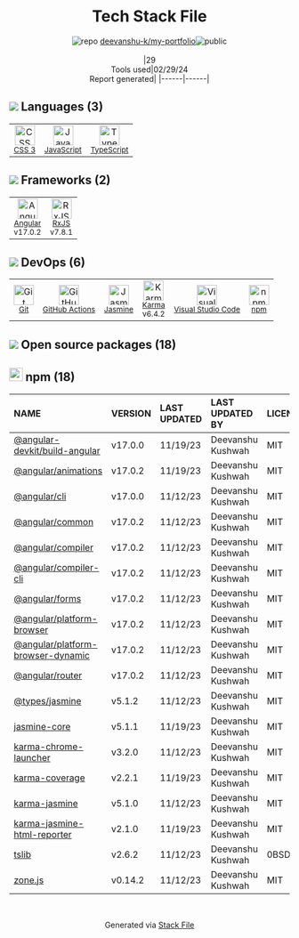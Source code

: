 <!--
&lt;--- Readme.md Snippet without images Start ---&gt;
## Tech Stack
deevanshu-k/my-portfolio is built on the following main stack:

- [JavaScript](https://developer.mozilla.org/en-US/docs/Web/JavaScript) – Languages
- [TypeScript](http://www.typescriptlang.org) – Languages
- [Angular](https://angular.io) – Javascript MVC Frameworks
- [RxJS](http://reactivex.io/rxjs/) – Concurrency Frameworks
- [GitHub Actions](https://github.com/features/actions) – Continuous Integration
- [Jasmine](http://jasmine.github.io/) – Javascript Testing Framework
- [Karma](http://karma-runner.github.io/) – Browser Testing
- [Visual Studio Code](https://code.visualstudio.com/) – Text Editor

Full tech stack [here](/techstack.md)

&lt;--- Readme.md Snippet without images End ---&gt;

&lt;--- Readme.md Snippet with images Start ---&gt;
## Tech Stack
deevanshu-k/my-portfolio is built on the following main stack:

- <img width='25' height='25' src='https://img.stackshare.io/service/1209/javascript.jpeg' alt='JavaScript'/> [JavaScript](https://developer.mozilla.org/en-US/docs/Web/JavaScript) – Languages
- <img width='25' height='25' src='https://img.stackshare.io/service/1612/bynNY5dJ.jpg' alt='TypeScript'/> [TypeScript](http://www.typescriptlang.org) – Languages
- <img width='25' height='25' src='https://img.stackshare.io/service/3745/cb8U-gL6_400x400.jpg' alt='Angular'/> [Angular](https://angular.io) – Javascript MVC Frameworks
- <img width='25' height='25' src='https://img.stackshare.io/service/1796/984368.png' alt='RxJS'/> [RxJS](http://reactivex.io/rxjs/) – Concurrency Frameworks
- <img width='25' height='25' src='https://img.stackshare.io/service/11563/actions.png' alt='GitHub Actions'/> [GitHub Actions](https://github.com/features/actions) – Continuous Integration
- <img width='25' height='25' src='https://img.stackshare.io/service/831/7c0b595409af531b9cdeb07f8c513e8b.png' alt='Jasmine'/> [Jasmine](http://jasmine.github.io/) – Javascript Testing Framework
- <img width='25' height='25' src='https://img.stackshare.io/service/1420/TidYGd6a.png' alt='Karma'/> [Karma](http://karma-runner.github.io/) – Browser Testing
- <img width='25' height='25' src='https://img.stackshare.io/service/4202/Visual_Studio_Code_logo.png' alt='Visual Studio Code'/> [Visual Studio Code](https://code.visualstudio.com/) – Text Editor

Full tech stack [here](/techstack.md)

&lt;--- Readme.md Snippet with images End ---&gt;
-->
<div align="center">

# Tech Stack File
![](https://img.stackshare.io/repo.svg "repo") [deevanshu-k/my-portfolio](https://github.com/deevanshu-k/my-portfolio)![](https://img.stackshare.io/public_badge.svg "public")
<br/><br/>
|29<br/>Tools used|02/29/24 <br/>Report generated|
|------|------|
</div>

## <img src='https://img.stackshare.io/languages.svg'/> Languages (3)
<table><tr>
  <td align='center'>
  <img width='36' height='36' src='https://img.stackshare.io/service/6727/css.png' alt='CSS 3'>
  <br>
  <sub><a href="https://developer.mozilla.org/en-US/docs/Web/CSS/CSS3">CSS 3</a></sub>
  <br>
  <sub></sub>
</td>

<td align='center'>
  <img width='36' height='36' src='https://img.stackshare.io/service/1209/javascript.jpeg' alt='JavaScript'>
  <br>
  <sub><a href="https://developer.mozilla.org/en-US/docs/Web/JavaScript">JavaScript</a></sub>
  <br>
  <sub></sub>
</td>

<td align='center'>
  <img width='36' height='36' src='https://img.stackshare.io/service/1612/bynNY5dJ.jpg' alt='TypeScript'>
  <br>
  <sub><a href="http://www.typescriptlang.org">TypeScript</a></sub>
  <br>
  <sub></sub>
</td>

</tr>
</table>

## <img src='https://img.stackshare.io/frameworks.svg'/> Frameworks (2)
<table><tr>
  <td align='center'>
  <img width='36' height='36' src='https://img.stackshare.io/service/3745/cb8U-gL6_400x400.jpg' alt='Angular'>
  <br>
  <sub><a href="https://angular.io">Angular</a></sub>
  <br>
  <sub>v17.0.2</sub>
</td>

<td align='center'>
  <img width='36' height='36' src='https://img.stackshare.io/service/1796/984368.png' alt='RxJS'>
  <br>
  <sub><a href="http://reactivex.io/rxjs/">RxJS</a></sub>
  <br>
  <sub>v7.8.1</sub>
</td>

</tr>
</table>

## <img src='https://img.stackshare.io/devops.svg'/> DevOps (6)
<table><tr>
  <td align='center'>
  <img width='36' height='36' src='https://img.stackshare.io/service/1046/git.png' alt='Git'>
  <br>
  <sub><a href="http://git-scm.com/">Git</a></sub>
  <br>
  <sub></sub>
</td>

<td align='center'>
  <img width='36' height='36' src='https://img.stackshare.io/service/11563/actions.png' alt='GitHub Actions'>
  <br>
  <sub><a href="https://github.com/features/actions">GitHub Actions</a></sub>
  <br>
  <sub></sub>
</td>

<td align='center'>
  <img width='36' height='36' src='https://img.stackshare.io/service/831/7c0b595409af531b9cdeb07f8c513e8b.png' alt='Jasmine'>
  <br>
  <sub><a href="http://jasmine.github.io/">Jasmine</a></sub>
  <br>
  <sub></sub>
</td>

<td align='center'>
  <img width='36' height='36' src='https://img.stackshare.io/service/1420/TidYGd6a.png' alt='Karma'>
  <br>
  <sub><a href="http://karma-runner.github.io/">Karma</a></sub>
  <br>
  <sub>v6.4.2</sub>
</td>

<td align='center'>
  <img width='36' height='36' src='https://img.stackshare.io/service/4202/Visual_Studio_Code_logo.png' alt='Visual Studio Code'>
  <br>
  <sub><a href="https://code.visualstudio.com/">Visual Studio Code</a></sub>
  <br>
  <sub></sub>
</td>

<td align='center'>
  <img width='36' height='36' src='https://img.stackshare.io/service/1120/lejvzrnlpb308aftn31u.png' alt='npm'>
  <br>
  <sub><a href="https://www.npmjs.com/">npm</a></sub>
  <br>
  <sub></sub>
</td>

</tr>
</table>


## <img src='https://img.stackshare.io/group.svg' /> Open source packages (18)</h2>

## <img width='24' height='24' src='https://img.stackshare.io/service/1120/lejvzrnlpb308aftn31u.png'/> npm (18)

|NAME|VERSION|LAST UPDATED|LAST UPDATED BY|LICENSE|VULNERABILITIES|
|:------|:------|:------|:------|:------|:------|
|[@angular-devkit/build-angular](https://www.npmjs.com/@angular-devkit/build-angular)|v17.0.0|11/19/23|Deevanshu Kushwah |MIT|N/A|
|[@angular/animations](https://www.npmjs.com/@angular/animations)|v17.0.2|11/19/23|Deevanshu Kushwah |MIT|N/A|
|[@angular/cli](https://www.npmjs.com/@angular/cli)|v17.0.0|11/12/23|Deevanshu Kushwah |MIT|N/A|
|[@angular/common](https://www.npmjs.com/@angular/common)|v17.0.2|11/12/23|Deevanshu Kushwah |MIT|N/A|
|[@angular/compiler](https://www.npmjs.com/@angular/compiler)|v17.0.2|11/12/23|Deevanshu Kushwah |MIT|N/A|
|[@angular/compiler-cli](https://www.npmjs.com/@angular/compiler-cli)|v17.0.2|11/12/23|Deevanshu Kushwah |MIT|N/A|
|[@angular/forms](https://www.npmjs.com/@angular/forms)|v17.0.2|11/12/23|Deevanshu Kushwah |MIT|N/A|
|[@angular/platform-browser](https://www.npmjs.com/@angular/platform-browser)|v17.0.2|11/12/23|Deevanshu Kushwah |MIT|N/A|
|[@angular/platform-browser-dynamic](https://www.npmjs.com/@angular/platform-browser-dynamic)|v17.0.2|11/12/23|Deevanshu Kushwah |MIT|N/A|
|[@angular/router](https://www.npmjs.com/@angular/router)|v17.0.2|11/12/23|Deevanshu Kushwah |MIT|N/A|
|[@types/jasmine](https://www.npmjs.com/@types/jasmine)|v5.1.2|11/12/23|Deevanshu Kushwah |MIT|N/A|
|[jasmine-core](https://www.npmjs.com/jasmine-core)|v5.1.1|11/19/23|Deevanshu Kushwah |MIT|N/A|
|[karma-chrome-launcher](https://www.npmjs.com/karma-chrome-launcher)|v3.2.0|11/12/23|Deevanshu Kushwah |MIT|N/A|
|[karma-coverage](https://www.npmjs.com/karma-coverage)|v2.2.1|11/19/23|Deevanshu Kushwah |MIT|N/A|
|[karma-jasmine](https://www.npmjs.com/karma-jasmine)|v5.1.0|11/12/23|Deevanshu Kushwah |MIT|N/A|
|[karma-jasmine-html-reporter](https://www.npmjs.com/karma-jasmine-html-reporter)|v2.1.0|11/19/23|Deevanshu Kushwah |MIT|N/A|
|[tslib](https://www.npmjs.com/tslib)|v2.6.2|11/12/23|Deevanshu Kushwah |0BSD|N/A|
|[zone.js](https://www.npmjs.com/zone.js)|v0.14.2|11/12/23|Deevanshu Kushwah |MIT|N/A|

<br/>
<div align='center'>

Generated via [Stack File](https://github.com/marketplace/stack-file)
